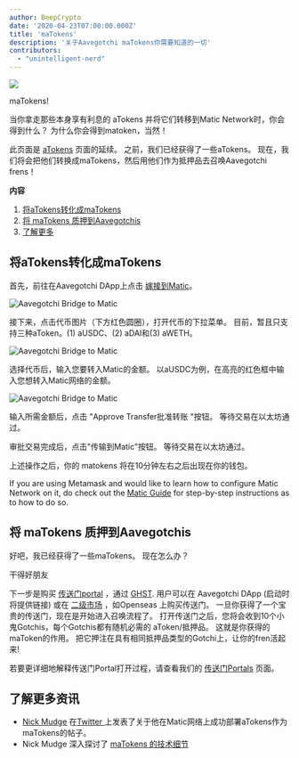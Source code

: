 ```yaml
---
author: BeepCrypto
date: '2020-04-23T07:00:00.000Z'
title: 'maTokens'
description: '关于Aavegotchi maTokens你需要知道的一切'
contributors:
  - "unintelligent-nerd"
---
```


<div class="headerImageContainer">
<img class="headerImage" src="/matokens/matoken.png">
<p class="headerImageText">maTokens!</p>
</div>

当你拿走那些本身享有利息的 aTokens 并将它们转移到Matic Network时，你会得到什么？ 为什么你会得到matoken，当然！

此页面是 [aTokens](/atokens) 页面的延续。 之前，我们已经获得了一些aTokens。 现在，我们将会把他们转换成maTokens，然后用他们作为抵押品去召唤Aavegotchi frens！

<div class="contentsBox">

**内容**

<ol>
<li><a href=#converting-atokens-into-matokens>将aTokens转化成maTokens</a></li>
<li><a href=#staking-matokens-into-aavegotchis>将 maTokens 质押到Aavegotchis</a></li>
<li><a href=#learn-more>了解更多</a></li>
</ol>

</div>

## 将aTokens转化成maTokens

首先，前往在Aavegotchi DApp上点击  [嫁接到Matic](https://aavegotchi.com/bridge)。

<img class = "bodyImage" src = "/matokens/bridge-to-matic.png" alt = "Aavegotchi Bridge to Matic" />

接下来，点击代币图片（下方红色圆圈），打开代币的下拉菜单。 目前，暂且只支持三种aToken。(1) aUSDC、(2) aDAI和(3) aWETH。

<img class = "bodyImage" src = "/matokens/select-atoken-to-convert.png" alt = "Aavegotchi Bridge to Matic" />

选择代币后，输入您要转入Matic的金额。 以aUSDC为例，在高亮的红色框中输入您想转入Matic网络的金额。

<img class = "bodyImage" src = "/matokens/amount-to-transfer-to-matic.png" alt = "Aavegotchi Bridge to Matic" />

输入所需金额后，点击 "Approve Transfer批准转账 "按钮。 等待交易在以太坊通过。

审批交易完成后，点击"传输到Matic"按钮。 等待交易在以太坊通过。

上述操作之后，你的 matokens 将在10分钟左右之后出现在你的钱包。

If you are using Metamask and would like to learn how to configure Matic Network on it, do check out the [Matic Guide](/polygon) for step-by-step instructions as to how to do so.

## 将 maTokens 质押到Aavegotchis

好吧，我已经获得了一些maTokens。 现在怎么办？

干得好朋友

下一步是购买 [传送门portal](/portals) ，通过 [GHST](/ghst). 用户可以在 Aavegotchi DApp (启动时将提供链接) 或在 [二级市场](/marketplace) ，如Openseas 上购买传送门。 一旦你获得了一个宝贵的传送门，现在是开始进入召唤流程了。 打开传送门之后，您将会收到10个小鬼Gotchis，每个Gotchis都有随机必需的 aToken/抵押品。 这就是你获得的maToken的作用。 把它押注在具有相同抵押品类型的Gotchi上，让你的fren活起来!

若要更详细地解释传送门Portal打开过程，请查看我们的 [传送门Portals](/portals) 页面。

## 了解更多资讯

* [Nick Mudge](/team#nick-mudge) 在[Twitter ](https://twitter.com/mudgen/status/1352399348219445250)  上发表了关于他在Matic网络上成功部署aTokens作为maTokens的帖子。
* Nick Mudge 深入探讨了 [maTokens 的技术细节](https://aavegotchi.substack.com/p/aaves-interest-bearing-atokens-on)
